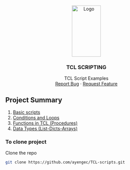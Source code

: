 <!-- PROJECT LOGO -->
<br />
<p align="center">
  <a href="https://github.com/ayengec/TCL-scripts">
    <img src="https://upload.wikimedia.org/wikipedia/commons/thumb/d/d3/Tcl-Tk_universal_scripting.svg/678px-Tcl-Tk_universal_scripting.svg.png" alt="Logo" width="90" height="160">
  </a>

  <h3 align="center">TCL SCRIPTING</h3>

  <p align="center">
    TCL Script Examples
    <br />
    <a href="https://github.com/ayengec/TCL-scripts/issues">Report Bug</a>
    ·
    <a href="https://github.com/ayengec/TCL-scripts/issues">Request Feature</a>
  </p>
</p>

<!-- ABOUT THE PROJECT -->
## Project Summary
1. [Basic scripts](https://github.com/ayengec/TCL-scripts/tree/main/1-Basics)
2. [Conditions and Loops](https://github.com/ayengec/TCL-scripts/tree/main/2-If-else-Loops)
3. [Functions in TCL (Procedures)](https://github.com/ayengec/TCL-scripts/tree/main/3-Functions(Procedures))
4. [Data Types (List-Dicts-Arrays)](https://github.com/ayengec/TCL-scripts/tree/main/4-Data-Types)

<!-- GETTING STARTED -->

### To clone project
Clone the repo
   ```sh
   git clone https://github.com/ayengec/TCL-scripts.git
   ```
